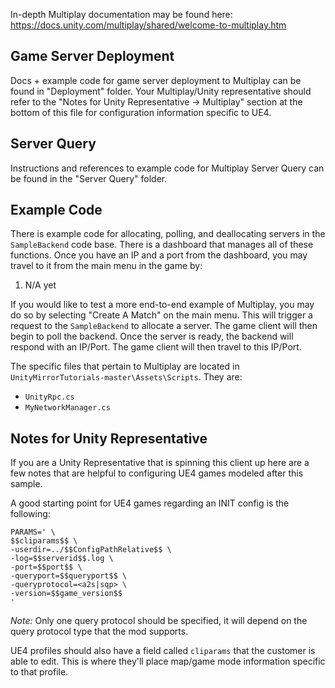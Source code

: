 In-depth Multiplay documentation may be found here: https://docs.unity.com/multiplay/shared/welcome-to-multiplay.htm

## Game Server Deployment

Docs + example code for game server deployment to Multiplay can be found in "Deployment" folder. Your Multiplay/Unity representative should refer to the "Notes for Unity Representative -> Multiplay" section at the bottom of this file for configuration information specific to UE4.

## Server Query

Instructions and references to example code for Multiplay Server Query can be found in the "Server Query" folder.

## Example Code

There is example code for allocating, polling, and deallocating servers in the `SampleBackend` code base. There is a dashboard that manages all of these functions. Once you have an IP and a port from the dashboard, you may travel to it from the main menu in the game by:

1. N/A yet

If you would like to test a more end-to-end example of Multiplay, you may do so by selecting "Create A Match" on the main menu. This will trigger a request to the `SampleBackend` to allocate a server. The game client will then begin to poll the backend. Once the server is ready, the backend will respond with an IP/Port. The game client will then travel to this IP/Port.

The specific files that pertain to Multiplay are located in `UnityMirrorTutorials-master\Assets\Scripts`. They are:

- `UnityRpc.cs`
- `MyNetworkManager.cs`

## Notes for Unity Representative

If you are a Unity Representative that is spinning this client up here are a few notes that are helpful to configuring UE4 games modeled after this sample.

A good starting point for UE4 games regarding an INIT config is the following:

```
PARAMS=' \
$$cliparams$$ \
-userdir=../$$ConfigPathRelative$$ \
-log=$$serverid$$.log \
-port=$$port$$ \
-queryport=$$queryport$$ \
-queryprotocol=<a2s|sqp> \
-version=$$game_version$$
'
```

_Note:_ Only one query protocol should be specified, it will depend on the query protocol type that the mod supports.

UE4 profiles should also have a field called `cliparams` that the customer is able to edit. This is where they'll place map/game mode information specific to that profile.